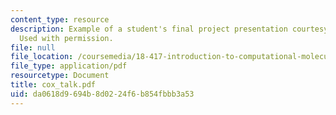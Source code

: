 ```yaml
---
content_type: resource
description: Example of a student's final project presentation courtesy of Russ Cox.
  Used with permission.
file: null
file_location: /coursemedia/18-417-introduction-to-computational-molecular-biology-fall-2004/da0618d9694b8d0224f6b854fbbb3a53_cox_talk.pdf
file_type: application/pdf
resourcetype: Document
title: cox_talk.pdf
uid: da0618d9-694b-8d02-24f6-b854fbbb3a53
---
```

